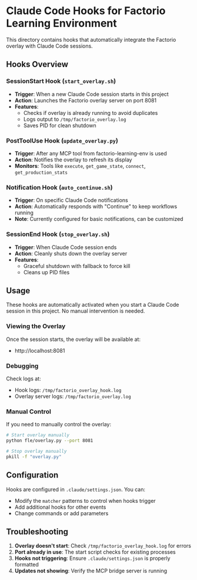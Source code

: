 # Claude Code Hooks for Factorio Learning Environment

This directory contains hooks that automatically integrate the Factorio overlay with Claude Code sessions.

## Hooks Overview

### SessionStart Hook (`start_overlay.sh`)
- **Trigger**: When a new Claude Code session starts in this project
- **Action**: Launches the Factorio overlay server on port 8081
- **Features**:
  - Checks if overlay is already running to avoid duplicates
  - Logs output to `/tmp/factorio_overlay.log`
  - Saves PID for clean shutdown

### PostToolUse Hook (`update_overlay.py`)
- **Trigger**: After any MCP tool from factorio-learning-env is used
- **Action**: Notifies the overlay to refresh its display
- **Monitors**: Tools like `execute`, `get_game_state`, `connect`, `get_production_stats`

### Notification Hook (`auto_continue.sh`)
- **Trigger**: On specific Claude Code notifications
- **Action**: Automatically responds with "Continue" to keep workflows running
- **Note**: Currently configured for basic notifications, can be customized

### SessionEnd Hook (`stop_overlay.sh`)
- **Trigger**: When Claude Code session ends
- **Action**: Cleanly shuts down the overlay server
- **Features**:
  - Graceful shutdown with fallback to force kill
  - Cleans up PID files

## Usage

These hooks are automatically activated when you start a Claude Code session in this project. No manual intervention is needed.

### Viewing the Overlay
Once the session starts, the overlay will be available at:
- http://localhost:8081

### Debugging
Check logs at:
- Hook logs: `/tmp/factorio_overlay_hook.log`
- Overlay server logs: `/tmp/factorio_overlay.log`

### Manual Control
If you need to manually control the overlay:
```bash
# Start overlay manually
python fle/overlay.py --port 8081

# Stop overlay manually
pkill -f "overlay.py"
```

## Configuration

Hooks are configured in `.claude/settings.json`. You can:
- Modify the `matcher` patterns to control when hooks trigger
- Add additional hooks for other events
- Change commands or add parameters

## Troubleshooting

1. **Overlay doesn't start**: Check `/tmp/factorio_overlay_hook.log` for errors
2. **Port already in use**: The start script checks for existing processes
3. **Hooks not triggering**: Ensure `.claude/settings.json` is properly formatted
4. **Updates not showing**: Verify the MCP bridge server is running